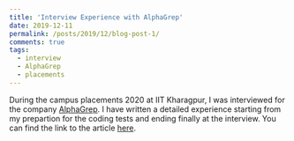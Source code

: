 ```yaml
---
title: 'Interview Experience with AlphaGrep'
date: 2019-12-11
permalink: /posts/2019/12/blog-post-1/
comments: true
tags:
  - interview
  - AlphaGrep
  - placements
---
```


During the campus placements 2020 at IIT Kharagpur, I was interviewed for the company [AlphaGrep](http://alpha-grep.com/). I have written a detailed experience starting from my prepartion for the coding tests and ending finally at the interview. You can find the link to the article [here](https://medium.com/@miku.bhushan/my-interview-experience-with-alphagrep-a13fa4e5e544). 

